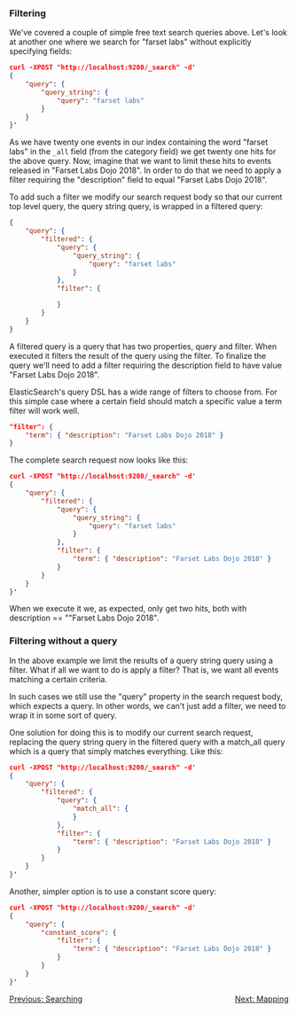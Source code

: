 ### Filtering

We've covered a couple of simple free text search queries above. Let's look at another one where we search for "farset labs" without explicitly specifying fields:

```json
curl -XPOST "http://localhost:9200/_search" -d'
{
    "query": {
        "query_string": {
            "query": "farset labs"
        }
    }
}'
```

As we have twenty one events in our index containing the word "farset labs" in the `_all` field (from the category field) we get twenty one hits for the above query. Now, imagine that we want to limit these hits to events released in "Farset Labs Dojo 2018". In order to do that we need to apply a filter requiring the "description" field to equal "Farset Labs Dojo 2018".

To add such a filter we modify our search request body so that our current top level query, the query string query, is wrapped in a filtered query:

```json
{
    "query": {
        "filtered": {
            "query": {
                "query_string": {
                    "query": "farset labs"
                }
            },
            "filter": {

            }
        }
    }
}
```

A filtered query is a query that has two properties, query and filter. When executed it filters the result of the query using the filter. To finalize the query we'll need to add a filter requiring the description field to have value "Farset Labs Dojo 2018".

ElasticSearch's query DSL has a wide range of filters to choose from. For this simple case where a certain field should match a specific value a term filter will work well.

```json
"filter": {
    "term": { "description": "Farset Labs Dojo 2018" }
}
```

The complete search request now looks like this:

```json
curl -XPOST "http://localhost:9200/_search" -d'
{
    "query": {
        "filtered": {
            "query": {
                "query_string": {
                    "query": "farset labs"
                }
            },
            "filter": {
                "term": { "description": "Farset Labs Dojo 2018" }
            }
        }
    }
}'
```

When we execute it we, as expected, only get two hits, both with description == ""Farset Labs Dojo 2018".

### Filtering without a query

In the above example we limit the results of a query string query using a filter. What if all we want to do is apply a filter? That is, we want all events matching a certain criteria.

In such cases we still use the "query" property in the search request body, which expects a query. In other words, we can't just add a filter, we need to wrap it in some sort of query.

One solution for doing this is to modify our current search request, replacing the query string query in the filtered query with a match_all query which is a query that simply matches everything. Like this:

```json
curl -XPOST "http://localhost:9200/_search" -d'
{
    "query": {
        "filtered": {
            "query": {
                "match_all": {
                }
            },
            "filter": {
                "term": { "description": "Farset Labs Dojo 2018" }
            }
        }
    }
}'
```

Another, simpler option is to use a constant score query:

```json
curl -XPOST "http://localhost:9200/_search" -d'
{
    "query": {
        "constant_score": {
            "filter": {
                "term": { "description": "Farset Labs Dojo 2018" }
            }
        }
    }
}'
```

<span style="float: left;">[Previous: Searching](searching)</span>

<span style="float: right;">[Next: Mapping](mapping)</span>
